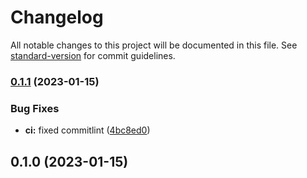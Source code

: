 # Changelog

All notable changes to this project will be documented in this file. See [standard-version](https://github.com/conventional-changelog/standard-version) for commit guidelines.

### [0.1.1](https://github.com/JunoApes/japes-webapp/compare/v0.1.0...v0.1.1) (2023-01-15)

### Bug Fixes

- **ci:** fixed commitlint ([4bc8ed0](https://github.com/JunoApes/japes-webapp/commit/4bc8ed0a836123d8b43441432017dc5d0782440e))

## 0.1.0 (2023-01-15)
